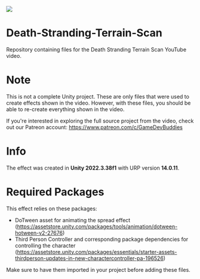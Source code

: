 ![](GitHub%20Images/ReadMe_Image.png)
# Death-Stranding-Terrain-Scan
Repository containing files for the Death Stranding Terrain Scan YouTube video.

# Note
This is not a complete Unity project. These are only files that were used to create effects shown in the video.
However, with these files, you should be able to re-create everything shown in the video.

If you're interested in exploring the full source project from the video, check out our Patreon account: https://www.patreon.com/c/GameDevBuddies 

# Info
The effect was created in <b>Unity 2022.3.38f1</b> with URP version <b>14.0.11</b>.

# Required Packages
This effect relies on these packages:
- DoTween asset for animating the spread effect (https://assetstore.unity.com/packages/tools/animation/dotween-hotween-v2-27676)
- Third Person Controller and corresponding package dependencies for controlling the character (https://assetstore.unity.com/packages/essentials/starter-assets-thirdperson-updates-in-new-charactercontroller-pa-196526)

Make sure to have them imported in your project before adding these files.
